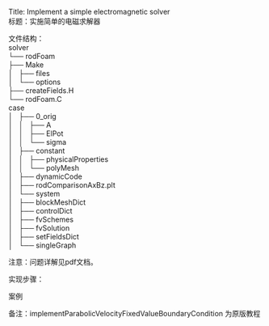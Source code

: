 Title:  Implement a simple electromagnetic solver <br>
标题：实施简单的电磁求解器 <br>

文件结构：<br>
solver<br>
└── rodFoam<br>
    ├── Make<br>
    │   ├── files<br>
    │   └── options<br>
    ├── createFields.H<br>
    └── rodFoam.C<br>
case<br>
│   ├── 0_orig<br>
│   │   ├── A<br>
│   │   ├── ElPot<br>
│   │   └── sigma<br>
│   ├── constant<br>
│   │   ├── physicalProperties<br>
│   │   └── polyMesh<br>
│   ├── dynamicCode<br>
│   ├── rodComparisonAxBz.plt<br>
│   └── system<br>
│       ├── blockMeshDict<br>
│       ├── controlDict<br>
│       ├── fvSchemes<br>
│       ├── fvSolution<br>
│       ├── setFieldsDict<br>
│       └── singleGraph<br>

注意：问题详解见pdf文档。

实现步骤：<br>




案例<br>


备注：implementParabolicVelocityFixedValueBoundaryCondition 为原版教程